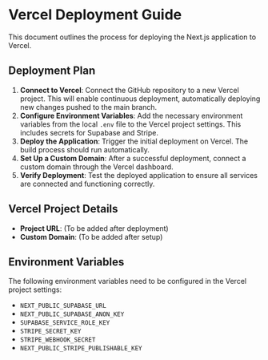 # Vercel Deployment Guide

This document outlines the process for deploying the Next.js application to Vercel.

## Deployment Plan

1.  **Connect to Vercel**: Connect the GitHub repository to a new Vercel project. This will enable continuous deployment, automatically deploying new changes pushed to the main branch.
2.  **Configure Environment Variables**: Add the necessary environment variables from the local `.env` file to the Vercel project settings. This includes secrets for Supabase and Stripe.
3.  **Deploy the Application**: Trigger the initial deployment on Vercel. The build process should run automatically.
4.  **Set Up a Custom Domain**: After a successful deployment, connect a custom domain through the Vercel dashboard.
5.  **Verify Deployment**: Test the deployed application to ensure all services are connected and functioning correctly.

## Vercel Project Details

-   **Project URL**: (To be added after deployment)
-   **Custom Domain**: (To be added after setup)

## Environment Variables

The following environment variables need to be configured in the Vercel project settings:

-   `NEXT_PUBLIC_SUPABASE_URL`
-   `NEXT_PUBLIC_SUPABASE_ANON_KEY`
-   `SUPABASE_SERVICE_ROLE_KEY`
-   `STRIPE_SECRET_KEY`
-   `STRIPE_WEBHOOK_SECRET`
-   `NEXT_PUBLIC_STRIPE_PUBLISHABLE_KEY`
